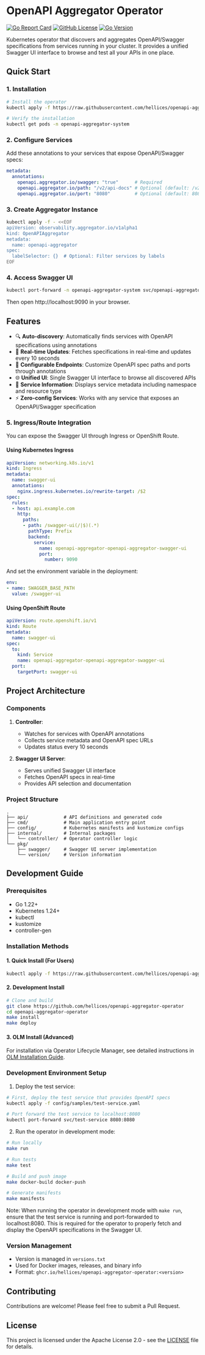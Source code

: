 # OpenAPI Aggregator Operator

[![Go Report Card](https://goreportcard.com/badge/github.com/hellices/openapi-aggregator-operator)](https://goreportcard.com/report/github.com/hellices/openapi-aggregator-operator)
[![GitHub License](https://img.shields.io/badge/license-Apache%202.0-blue.svg)](LICENSE)
[![Go Version](https://img.shields.io/github/go-mod/go-version/hellices/openapi-aggregator-operator)](go.mod)

Kubernetes operator that discovers and aggregates OpenAPI/Swagger specifications from services running in your cluster. It provides a unified Swagger UI interface to browse and test all your APIs in one place.

## Quick Start

### 1. Installation

```bash
# Install the operator
kubectl apply -f https://raw.githubusercontent.com/hellices/openapi-aggregator-operator/main/install.yaml

# Verify the installation
kubectl get pods -n openapi-aggregator-system
```

### 2. Configure Services

Add these annotations to your services that expose OpenAPI/Swagger specs:

```yaml
metadata:
  annotations:
    openapi.aggregator.io/swagger: "true"      # Required
    openapi.aggregator.io/path: "/v2/api-docs" # Optional (default: /v2/api-docs)
    openapi.aggregator.io/port: "8080"         # Optional (default: 8080)
```

### 3. Create Aggregator Instance

```bash
kubectl apply -f - <<EOF
apiVersion: observability.aggregator.io/v1alpha1
kind: OpenAPIAggregator
metadata:
  name: openapi-aggregator
spec:
  labelSelector: {}  # Optional: Filter services by labels
EOF
```

### 4. Access Swagger UI

```bash
kubectl port-forward -n openapi-aggregator-system svc/openapi-aggregator-openapi-aggregator-swagger-ui 9090:9090
```

Then open http://localhost:9090 in your browser.

## Features

- 🔍 **Auto-discovery**: Automatically finds services with OpenAPI specifications using annotations
- 🔄 **Real-time Updates**: Fetches specifications in real-time and updates every 10 seconds
- 🎯 **Configurable Endpoints**: Customize OpenAPI spec paths and ports through annotations
- 🌐 **Unified UI**: Single Swagger UI interface to browse all discovered APIs
- 📝 **Service Information**: Displays service metadata including namespace and resource type
- ⚡ **Zero-config Services**: Works with any service that exposes an OpenAPI/Swagger specification

### 5. Ingress/Route Integration

You can expose the Swagger UI through Ingress or OpenShift Route. 

#### Using Kubernetes Ingress

```yaml
apiVersion: networking.k8s.io/v1
kind: Ingress
metadata:
  name: swagger-ui
  annotations:
    nginx.ingress.kubernetes.io/rewrite-target: /$2
spec:
  rules:
  - host: api.example.com
    http:
      paths:
      - path: /swagger-ui(/|$)(.*)
        pathType: Prefix
        backend:
          service:
            name: openapi-aggregator-openapi-aggregator-swagger-ui
            port:
              number: 9090
```

And set the environment variable in the deployment:
```yaml
env:
- name: SWAGGER_BASE_PATH
  value: /swagger-ui
```

#### Using OpenShift Route

```yaml
apiVersion: route.openshift.io/v1
kind: Route
metadata:
  name: swagger-ui
spec:
  to:
    kind: Service
    name: openapi-aggregator-openapi-aggregator-swagger-ui
  port:
    targetPort: swagger-ui
```

## Project Architecture

### Components

1. **Controller**: 
   - Watches for services with OpenAPI annotations
   - Collects service metadata and OpenAPI spec URLs
   - Updates status every 10 seconds

2. **Swagger UI Server**: 
   - Serves unified Swagger UI interface
   - Fetches OpenAPI specs in real-time
   - Provides API selection and documentation

### Project Structure

```
.
├── api/             # API definitions and generated code
├── cmd/             # Main application entry point
├── config/          # Kubernetes manifests and kustomize configs
├── internal/        # Internal packages
│   └── controller/  # Operator controller logic
└── pkg/            
    ├── swagger/     # Swagger UI server implementation
    └── version/     # Version information
```

## Development Guide

### Prerequisites

- Go 1.22+
- Kubernetes 1.24+
- kubectl
- kustomize
- controller-gen

### Installation Methods

#### 1. Quick Install (For Users)

```bash
kubectl apply -f https://raw.githubusercontent.com/hellices/openapi-aggregator-operator/main/install.yaml
```

#### 2. Development Install

```bash
# Clone and build
git clone https://github.com/hellices/openapi-aggregator-operator
cd openapi-aggregator-operator
make install
make deploy
```

#### 3. OLM Install (Advanced)

For installation via Operator Lifecycle Manager, see detailed instructions in [OLM Installation Guide](docs/olm-install.md).

### Development Environment Setup

1. Deploy the test service:
```bash
# First, deploy the test service that provides OpenAPI specs
kubectl apply -f config/samples/test-service.yaml

# Port forward the test service to localhost:8080
kubectl port-forward svc/test-service 8080:8080
```

2. Run the operator in development mode:
```bash
# Run locally
make run

# Run tests
make test

# Build and push image
make docker-build docker-push

# Generate manifests
make manifests
```

Note: When running the operator in development mode with `make run`, ensure that the test service is running and port-forwarded to localhost:8080. This is required for the operator to properly fetch and display the OpenAPI specifications in the Swagger UI.

### Version Management

- Version is managed in `versions.txt`
- Used for Docker images, releases, and binary info
- Format: `ghcr.io/hellices/openapi-aggregator-operator:<version>`

## Contributing

Contributions are welcome! Please feel free to submit a Pull Request.

## License

This project is licensed under the Apache License 2.0 - see the [LICENSE](LICENSE) file for details.
